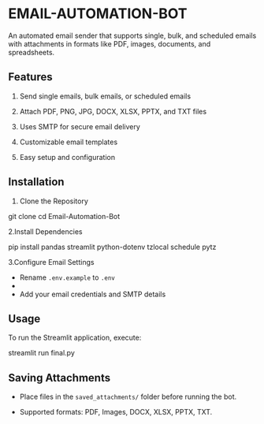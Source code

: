 # EMAIL-AUTOMATION-BOT

An automated email sender that supports single, bulk, and scheduled emails with attachments in formats like PDF, images, documents, and spreadsheets.

## Features

1. Send single emails, bulk emails, or scheduled emails  

2. Attach PDF, PNG, JPG, DOCX, XLSX, PPTX, and TXT files  

3. Uses SMTP for secure email delivery  

4. Customizable email templates  

5. Easy setup and configuration  

## Installation

1. Clone the Repository

git clone <repository-url> cd Email-Automation-Bot

2.Install Dependencies  

pip install pandas streamlit python-dotenv tzlocal schedule pytz

3.Configure Email Settings  

- Rename `.env.example` to `.env`
- 
- Add your email credentials and SMTP details  

## Usage

To run the Streamlit application, execute: 

streamlit run final.py


## Saving Attachments

- Place files in the `saved_attachments/` folder before running the bot.
  
- Supported formats: PDF, Images, DOCX, XLSX, PPTX, TXT.
